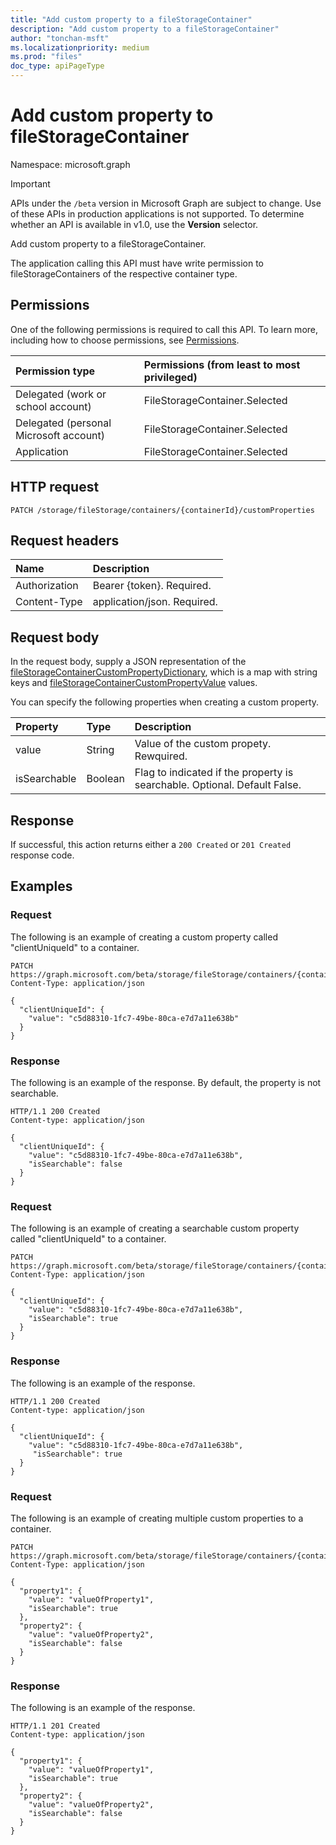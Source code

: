 ```yaml
---
title: "Add custom property to a fileStorageContainer"
description: "Add custom property to a fileStorageContainer"
author: "tonchan-msft"
ms.localizationpriority: medium
ms.prod: "files"
doc_type: apiPageType
---
```


# Add custom property to fileStorageContainer
Namespace: microsoft.graph

> [!IMPORTANT]
> APIs under the `/beta` version in Microsoft Graph are subject to change. Use of these APIs in production applications is not supported. To determine whether an API is available in v1.0, use the **Version** selector.

Add custom property to a fileStorageContainer. 

The application calling this API must have write permission to fileStorageContainers of the respective container type.

## Permissions
One of the following permissions is required to call this API. To learn more, including how to choose permissions, see [Permissions](/graph/permissions-reference).

|Permission type|Permissions (from least to most privileged)|
|:---|:---|
|Delegated (work or school account)|FileStorageContainer.Selected|
|Delegated (personal Microsoft account)|FileStorageContainer.Selected|
|Application|FileStorageContainer.Selected|

## HTTP request

<!-- {
  "blockType": "ignored"
}
-->
``` http
PATCH /storage/fileStorage/containers/{containerId}/customProperties
```

## Request headers
|Name|Description|
|:---|:---|
|Authorization|Bearer {token}. Required.|
|Content-Type|application/json. Required.|

## Request body
In the request body, supply a JSON representation of the [fileStorageContainerCustomPropertyDictionary](../resources/filestoragecontainercustompropertydictionary.md), which is a map with string keys and [fileStorageContainerCustomPropertyValue](../resources/filestoragecontainercustompropertyvalue.md) values.

You can specify the following properties when creating a custom property.

|Property|Type|Description|
|:---|:---|:---|
|value|String|Value of the custom propety. Rewquired.|
|isSearchable|Boolean|Flag to indicated if the property is searchable. Optional. Default False.|

## Response

If successful, this action returns either a `200 Created` or `201 Created` response code.

## Examples

### Request
The following is an example of creating a custom property called "clientUniqueId" to a container.
<!-- {
  "blockType": "request",
  "name": "filestoragecontainerthis.add-customproperty"
}
-->
``` http
PATCH https://graph.microsoft.com/beta/storage/fileStorage/containers/{containerId}/customProperties
Content-Type: application/json

{
  "clientUniqueId": {
    "value": "c5d88310-1fc7-49be-80ca-e7d7a11e638b"
  }
}
```

### Response
The following is an example of the response. By default, the property is not searchable.
<!-- {
  "blockType": "response",
  "truncated": true
}
-->
``` http
HTTP/1.1 200 Created
Content-type: application/json

{
  "clientUniqueId": {
    "value": "c5d88310-1fc7-49be-80ca-e7d7a11e638b",
    "isSearchable": false
  }
}
```

### Request
The following is an example of creating a searchable custom property called "clientUniqueId" to a container.
<!-- {
  "blockType": "request",
  "name": "filestoragecontainerthis.add-customproperty"
}
-->
``` http
PATCH https://graph.microsoft.com/beta/storage/fileStorage/containers/{containerId}/customProperties
Content-Type: application/json

{
  "clientUniqueId": {
    "value": "c5d88310-1fc7-49be-80ca-e7d7a11e638b",
    "isSearchable": true
  }
}
```


### Response
The following is an example of the response.
<!-- {
  "blockType": "response",
  "truncated": true
}
-->
``` http
HTTP/1.1 200 Created
Content-type: application/json

{
  "clientUniqueId": {
    "value": "c5d88310-1fc7-49be-80ca-e7d7a11e638b",
     "isSearchable": true
  }
}
```

### Request
The following is an example of creating multiple custom properties to a container.
<!-- {
  "blockType": "request",
  "name": "filestoragecontainerthis.add-customproperty"
}
-->
``` http
PATCH https://graph.microsoft.com/beta/storage/fileStorage/containers/{containerId}/customProperties
Content-Type: application/json

{
  "property1": {
    "value": "valueOfProperty1",
    "isSearchable": true
  },
  "property2": {
    "value": "valueOfProperty2",
    "isSearchable": false
  }
}
```


### Response
The following is an example of the response.
<!-- {
  "blockType": "response",
  "truncated": true
}
-->
``` http
HTTP/1.1 201 Created
Content-type: application/json

{
  "property1": {
    "value": "valueOfProperty1",
    "isSearchable": true
  },
  "property2": {
    "value": "valueOfProperty2",
    "isSearchable": false
  }
}
```



